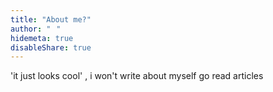 ```yaml
---
title: "About me?"
author: "⠀"
hidemeta: true
disableShare: true
---
```

'it just looks cool' , i won't write about myself go read articles